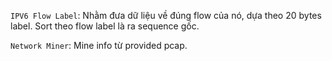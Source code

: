 `IPV6 Flow Label`: Nhằm đưa dữ liệu về đúng flow của nó, dựa theo 20 bytes label. Sort theo flow label là ra sequence gốc.

`Network Miner`: Mine info từ provided pcap.
